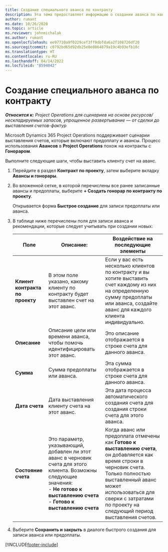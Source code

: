 ```yaml
---
title: Создание специального аванса по контракту
description: Эта тема предоставляет информацию о создании аванса по контракту при необходимости.
author: rumant
ms.date: 10/26/2020
ms.topic: article
ms.reviewer: johnmichalak
ms.author: rumant
ms.openlocfilehash: ee97710a9f0229cef3ff9dbfda6a2f108726df20
ms.sourcegitcommit: c0792bd65d92db25e0e8864879a19c4b93efb10c
ms.translationtype: HT
ms.contentlocale: ru-RU
ms.lasthandoff: 04/14/2022
ms.locfileid: "8594042"
---
```

# <a name="creating-an-ad-hoc-advance-on-a-contract"></a>Создание специального аванса по контракту

_**Относится к:** Project Operations для сценариев на основе ресурсов/нескладируемых запасов, упрощенное развертывание — от сделки до выставления счетов-фактур_

Microsoft Dynamics 365 Project Operations поддерживает сценарии выставления счетов, которые включают предоплату и авансы. Процесс использования **Авансов** в **Project Operations** похож на контракты с **Гонораром**. 

Выполните следующие шаги, чтобы выставить клиенту счет на аванс.

1. Перейдите в раздел **Контракт по проекту**, затем выберите вкладку **Авансы и гонорары**.
2. Во вложенной сетке, в которой перечислены все ранее записанные авансы и предоплаты, выберите **+ Создать гонорар по контракту по проекту**. 

    Открывается форма **Быстрое создание** для записи предоплаты или аванса.
    
3. В таблице ниже перечислены поля для записи аванса и рекомендации, которые следует учитывать при создании новых:

    | Поле | Описание: | Воздействие на последующие элементы |
    | --- | --- | --- |
    | **Клиент контракта по проекту** | В этом поле указано, какому клиенту по контракту будет выставлен счет на этот аванс. | Если у вас есть несколько клиентов по контракту и вы хотите выставить счет каждому из них на определенную сумму предоплаты или аванса, создайте аванс для каждого клиента индивидуально. |
    | **Описание** | Описание цели или времени аванса, чтобы помочь идентифицировать этот аванс. | Это описание отображается в строке счета для данного аванса. |
    | **Сумма** | Сумма предоплаты или аванса. | Эта сумма отображается в строке счета для данного аванса. |
    | **Дата счета** | Дата выставления клиенту счета на этот аванс. | Эта дата процесса автоматического создания счета для создания строки счета для этого аванса. |
    | **Состояние счета** | Это параметр, указывающий, добавлен ли этот аванс в черновик счета для этого клиента. Возможны следующие значения:</br>- **Не готово к выставлению счета**</br>- **Готово к выставлению счета** | Когда аванс или предоплата отмечены как **Готово к выставлению счета**, он добавляется как время строки в черновик счета. Только полностью выставленный аванс может использоваться для сверки с затратами по проекту на следующий период выставления счетов. |

4. Выберите **Сохранить и закрыть** в диалоге быстрого создания для записи аванса или предоплаты.


[!INCLUDE[footer-include](../../includes/footer-banner.md)]